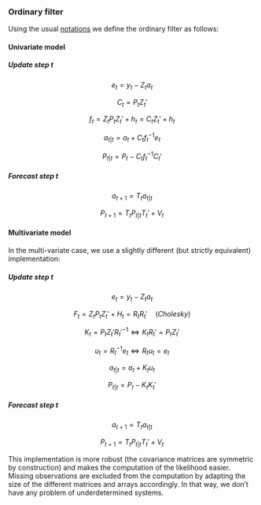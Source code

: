 ### Ordinary filter

Using the usual [notations](./notations.md) we define the ordinary filter as follows:

#### Univariate model

##### Update step t

$$ e_t = y_t - Z_t a_t $$   

$$ C_t = P_t Z_t' $$  

$$ f_t= Z_t P_t Z_t' +h_t = C_tZ_t' + h_t $$  

$$ a_{t|t} = a_t + C_t f_t^{-1}e_t $$  

$$ P_{t|t}= P_t - C_t f_t^{-1} C_t' $$  

##### Forecast step t

$$ a_{t+1} = T_t a_{t|t} $$   

$$ P_{t+1} = T_t P_{t|t} T_t' + V_t $$   

#### Multivariate model


In the multi-variate case, we use a slightly different (but strictly equivalent) implementation:

##### Update step t	

$$ e_t = y_t - Z_t a_t $$  

$$ F_t= Z_t P_t Z_t' + H_t = R_t R_t' \quad(Cholesky)$$  

$$ K_t = P_t Z_t' {R_t'}^{-1} \Leftrightarrow K_t R_t' = P_t Z_t'$$  

$$ u_t = R_t^{-1} e_t \Leftrightarrow R_t u_t = e_t $$  

$$ a_{t|t} = a_t + K_t u_t $$

$$ P_{t|t}= P_t - K_t K_t' $$  


##### Forecast step t

$$ a_{t+1} = T_t a_{t|t} $$   

$$ P_{t+1} = T_t P_{t|t} T_t' + V_t $$   

This implementation is more robust (the covariance matrices are symmetric by construction) and makes the computation of the likelihood easier. 
Missing observations are excluded from the computation by adapting the size of the different matrices and arrays accordingly. In that way, we don’t have any problem of underdetermined systems. 
